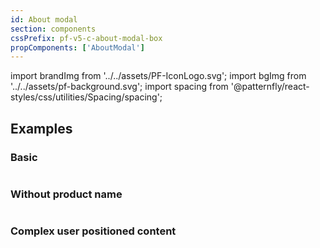 ```yaml
---
id: About modal
section: components
cssPrefix: pf-v5-c-about-modal-box
propComponents: ['AboutModal']
---
```

import brandImg from '../../assets/PF-IconLogo.svg';
import bgImg from '../../assets/pf-background.svg';
import spacing from '@patternfly/react-styles/css/utilities/Spacing/spacing';

## Examples
### Basic
```ts file="./AboutModalBasic.tsx"
```

### Without product name
```ts file="./AboutModalWithoutProductName.tsx"
```

### Complex user positioned content
```ts file="./AboutModalComplexUserPositionedContent.tsx"
```

